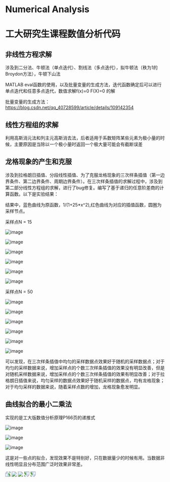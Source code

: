 # Numerical Analysis
# 工大研究生课程数值分析代码
## 非线性方程求解
涉及到二分法、牛顿法（单点迭代）、割线法（多点迭代），拟牛顿法（秩为1的Broydon方法），牛顿下山法

MATLAB eval函数的使用，以及批量变量的生成方法，迭代函数确定后可以进行单点迭代和任意多点迭代，数值求解f(x)=0 F(X)=0 的解

批量变量的生成方法：
https://blog.csdn.net/qq_40728599/article/details/109142354

## 线性方程组的求解
利用高斯消元法和列主元高斯消去法，后者适用于系数矩阵某些元素为极小量的时候，主要原因是当除以一个极小量时返回一个极大量可能会有截断误差

## 龙格现象的产生和克服
涉及到拉格朗日插值、分段线性插值、为了克服龙格现象的三次样条插值（第一边界条件、第二边界条件、周期边界条件）。在三次样条插值的求解过程中，涉及到第二部分线性方程组的求解，进行了bug修复。编写了基于递归的任意阶差商的计算函数。以下是实验结果：

结果中，蓝色曲线为原函数，1/(1+25*x^2),红色曲线为对应的插值函数，圆圈为采样节点。

采样点N = 15

![image](https://github.com/Robotics-Zhikai/Courses-Code/blob/master/Numerical%20Analysis/images/7.png)

![image](https://github.com/Robotics-Zhikai/Courses-Code/blob/master/Numerical%20Analysis/images/10.png)

![image](https://github.com/Robotics-Zhikai/Courses-Code/blob/master/Numerical%20Analysis/images/8.png)

![image](https://github.com/Robotics-Zhikai/Courses-Code/blob/master/Numerical%20Analysis/images/11.png)

![image](https://github.com/Robotics-Zhikai/Courses-Code/blob/master/Numerical%20Analysis/images/9.png)

![image](https://github.com/Robotics-Zhikai/Courses-Code/blob/master/Numerical%20Analysis/images/12.png)

采样点N = 50

![image](https://github.com/Robotics-Zhikai/Courses-Code/blob/master/Numerical%20Analysis/images/1.png)

![image](https://github.com/Robotics-Zhikai/Courses-Code/blob/master/Numerical%20Analysis/images/4.png)

![image](https://github.com/Robotics-Zhikai/Courses-Code/blob/master/Numerical%20Analysis/images/2.png)

![image](https://github.com/Robotics-Zhikai/Courses-Code/blob/master/Numerical%20Analysis/images/5.png)

![image](https://github.com/Robotics-Zhikai/Courses-Code/blob/master/Numerical%20Analysis/images/3.png)

![image](https://github.com/Robotics-Zhikai/Courses-Code/blob/master/Numerical%20Analysis/images/6.png)

可以发现，在三次样条插值中均匀的采样数据点效果好于随机的采样数据点；对于均匀的采样数据来说，增加采样点的个数三次样条插值的效果没有明显改善，但是对随机采样数据来说，增加采样点的个数三次样条插值的效果有明显改善；对于拉格朗日插值来说，均匀采样的数据点效果好于随机采样的数据点，均有龙格现象；对于均匀采样的数据来说，随着采样点数的增加，龙格现象愈发明显。

## 曲线拟合的最小二乘法
实现的是工大版数值分析原理P166页的递推式

![image](https://github.com/Robotics-Zhikai/Courses-Code/blob/master/Numerical%20Analysis/images/13.png)

![image](https://github.com/Robotics-Zhikai/Courses-Code/blob/master/Numerical%20Analysis/images/14.png)

![image](https://github.com/Robotics-Zhikai/Courses-Code/blob/master/Numerical%20Analysis/images/15.png)

这是对一些点的拟合，发现效果不是特别好，只在数据量少的时候有用。当数据非线性明显且分布范围广泛时效果非常差。

<img src=https://github.com/Robotics-Zhikai/Courses-Code/blob/master/Numerical%20Analysis/images/image1.png style=transform:rotate(-90deg)>

<img src=https://github.com/Robotics-Zhikai/Courses-Code/blob/master/Numerical%20Analysis/images/image2.png style=transform:rotate(0deg)>

<img src=https://github.com/Robotics-Zhikai/Courses-Code/blob/master/Numerical%20Analysis/images/image3.png style=transform:rotate(0deg)>

<img src=https://github.com/Robotics-Zhikai/Courses-Code/blob/master/Numerical%20Analysis/images/image4.png style=transform:rotate(90deg)>

<img src=https://github.com/Robotics-Zhikai/Courses-Code/blob/master/Numerical%20Analysis/images/image5.png style=transform:rotate(90deg)>

